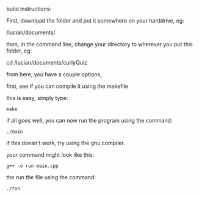 build instructions:

First, download the folder and put it somewhere on your harddrive, eg: 

/lucian/documents/

then, in the command line, change your directory to wherever you put this folder, eg:

   cd /lucian/documents/curlyQuiz

from here, you have a couple options,

first, see if you can compile it using the makefile

this is easy, simply type:

    make

if all goes well, you can now run the program using the command:

    ./main

if this doesn't work, try using the gnu compiler. 

your command might look like this:

    g++ -o run main.cpp

the run the file using the command:

    ./run